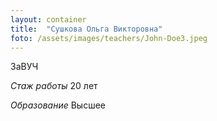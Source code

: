 ```yaml
---
layout: container
title:  "Сушкова Ольга Викторовна"
foto: /assets/images/teachers/John-Doe3.jpeg
---
```


ЗаВУЧ

*Стаж работы* 20 лет

*Образование* Высшее